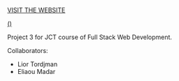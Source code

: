 [VISIT THE WEBSITE](https://lior-tor.github.io/JCT-FSWD-Project3/client/index.html)

[()](https://lior-tor.github.io/JCT-FSWD-Project3/client/index.html)

Project 3 for JCT course of Full Stack Web Development.

Collaborators:
- Lior Tordjman
- Eliaou Madar
